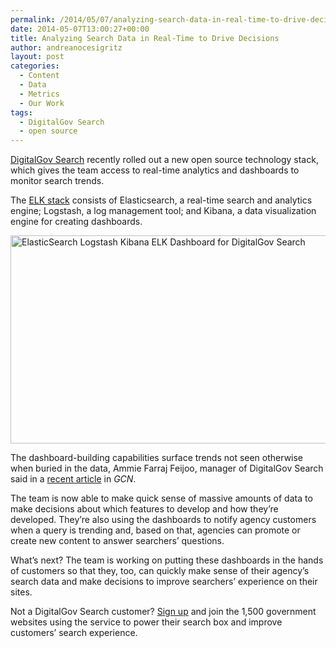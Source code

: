 ```yaml
---
permalink: /2014/05/07/analyzing-search-data-in-real-time-to-drive-decisions/
date: 2014-05-07T13:00:27+00:00
title: Analyzing Search Data in Real-Time to Drive Decisions
author: andreanocesigritz
layout: post
categories:
  - Content
  - Data
  - Metrics
  - Our Work
tags:
  - DigitalGov Search
  - open source
---
```


[DigitalGov Search](http://search.digitalgov.gov) recently rolled out a new open source technology stack, which gives the team access to real-time analytics and dashboards to monitor search trends.

The [ELK stack](http://www.elasticsearch.org/overview/) consists of Elasticsearch, a real-time search and analytics engine; Logstash, a log management tool; and Kibana, a data visualization engine for creating dashboards.

<img class="aligncenter size-full wp-image-155011" src="https://s3.amazonaws.com/sitesusa/wp-content/uploads/sites/212/2014/05/600-x-333-ELK-dashboard-deck.jpg" alt="ElasticSearch Logstash Kibana ELK Dashboard for DigitalGov Search" width="600" height="333" />

The dashboard-building capabilities surface trends not seen otherwise when buried in the data, Ammie Farraj Feijoo, manager of DigitalGov Search said in a [recent article](http://gcn.com/Articles/2014/04/29/DigitalGov-Search.aspx) in _GCN_.

The team is now able to make quick sense of massive amounts of data to make decisions about which features to develop and how they’re developed. They’re also using the dashboards to notify agency customers when a query is trending and, based on that, agencies can promote or create new content to answer searchers’ questions.

What’s next? The team is working on putting these dashboards in the hands of customers so that they, too, can quickly make sense of their agency’s search data and make decisions to improve searchers’ experience on their sites.

Not a DigitalGov Search customer? [Sign up](https://www.digitalgov.gov/services/search/) and join the 1,500 government websites using the service to power their search box and improve customers’ search experience.